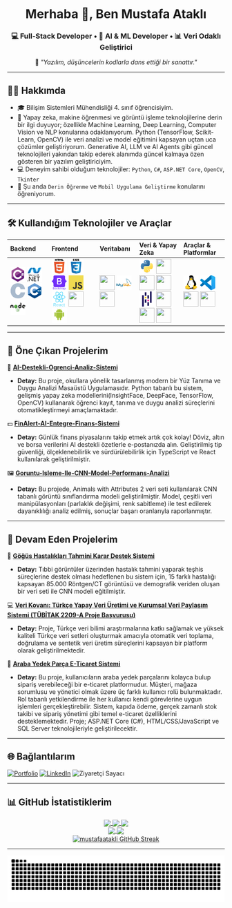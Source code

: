 <h1 align="center">Merhaba 👋, Ben Mustafa Ataklı</h1>
<h3 align="center">💻 Full-Stack Developer • 🧠 AI & ML Developer • 📊 Veri Odaklı Geliştirici</h3>

<p align="center">
  🚀 <em>"Yazılım, düşüncelerin kodlarla dans ettiği bir sanattır."</em><br>
</p>


---

## 🙋‍♂️ Hakkımda

- 🎓 Bilişim Sistemleri Mühendisliği 4. sınıf öğrencisiyim.
- 🧠 Yapay zeka, makine öğrenmesi ve görüntü işleme teknolojilerine derin bir ilgi duyuyor; özellikle Machine Learning, Deep Learning, Computer Vision ve NLP konularına odaklanıyorum. Python (TensorFlow, Scikit-Learn, OpenCV) ile veri analizi ve model eğitimini kapsayan uçtan uca çözümler geliştiriyorum. Generative AI, LLM ve AI Agents gibi güncel teknolojileri yakından takip ederek alanımda güncel kalmaya özen gösteren bir yazılım geliştiriciyim.
- 💻 Deneyim sahibi olduğum teknolojiler: `Python`, `C#`, `ASP.NET Core`, `OpenCV`, `Tkinter`  
- 🌱 Şu anda `Derin Öğrenme` ve `Mobil Uygulama Geliştirme` konularını öğreniyorum.

---

## 🛠️ Kullandığım Teknolojiler ve Araçlar

| Backend | Frontend | Veritabanı | Veri & Yapay Zeka | Araçlar & Platformlar |
| :------ | :-------- | :---------- | :----------------- | :--------------------- |
| <img src="https://raw.githubusercontent.com/devicons/devicon/master/icons/csharp/csharp-original.svg" width="35" height="35"/> <img src="https://raw.githubusercontent.com/devicons/devicon/master/icons/dot-net/dot-net-original-wordmark.svg" width="35" height="35"/> <img src="https://raw.githubusercontent.com/devicons/devicon/master/icons/c/c-original.svg" width="35" height="35"/> <img src="https://raw.githubusercontent.com/devicons/devicon/master/icons/cplusplus/cplusplus-original.svg" width="35" height="35"/> <img src="https://raw.githubusercontent.com/devicons/devicon/master/icons/nodejs/nodejs-original-wordmark.svg" width="35" height="35"/> | <img src="https://raw.githubusercontent.com/devicons/devicon/master/icons/html5/html5-original-wordmark.svg" width="35" height="35"/> <img src="https://raw.githubusercontent.com/devicons/devicon/master/icons/css3/css3-original-wordmark.svg" width="35" height="35"/> <img src="https://raw.githubusercontent.com/devicons/devicon/master/icons/bootstrap/bootstrap-plain-wordmark.svg" width="35" height="35"/> <img src="https://raw.githubusercontent.com/devicons/devicon/master/icons/javascript/javascript-original.svg" width="35" height="35"/> <img src="https://raw.githubusercontent.com/devicons/devicon/master/icons/react/react-original-wordmark.svg" width="35" height="35"/> <img src="https://www.vectorlogo.zone/logos/flutterio/flutterio-icon.svg" width="35" height="35"/> <img src="https://raw.githubusercontent.com/devicons/devicon/master/icons/android/android-original-wordmark.svg" width="35" height="35"/> | <img src="https://www.svgrepo.com/show/303229/microsoft-sql-server-logo.svg" width="35" height="35"/> <img src="https://raw.githubusercontent.com/devicons/devicon/master/icons/mysql/mysql-original-wordmark.svg" width="35" height="35"/> <img src="https://www.vectorlogo.zone/logos/sqlite/sqlite-icon.svg" width="35" height="35"/> | <img src="https://raw.githubusercontent.com/devicons/devicon/master/icons/python/python-original.svg" width="35" height="35"/> <img src="https://www.vectorlogo.zone/logos/tensorflow/tensorflow-icon.svg" width="35" height="35"/> <img src="https://www.vectorlogo.zone/logos/pytorch/pytorch-icon.svg" width="35" height="35"/> <img src="https://www.vectorlogo.zone/logos/opencv/opencv-icon.svg" width="35" height="35"/> <img src="https://raw.githubusercontent.com/devicons/devicon/2ae2a900d2f041da66e950e4d48052658d850630/icons/pandas/pandas-original.svg" width="35" height="35"/> <img src="https://upload.wikimedia.org/wikipedia/commons/0/05/Scikit_learn_logo_small.svg" width="35" height="35"/> <img src="https://seaborn.pydata.org/_images/logo-mark-lightbg.svg" width="35" height="35"/> <img src="https://raw.githubusercontent.com/detain/svg-logos/780f25886640cef088af994181646db2f6b1a3f8/svg/selenium-logo.svg" width="35" height="35"/> | <img src="https://raw.githubusercontent.com/devicons/devicon/master/icons/linux/linux-original.svg" width="35" height="35"/> <img src="https://raw.githubusercontent.com/devicons/devicon/master/icons/vscode/vscode-original.svg" width="35" height="35"/> <img src="https://www.vectorlogo.zone/logos/git-scm/git-scm-icon.svg" width="35" height="35"/> <img src="https://www.vectorlogo.zone/logos/figma/figma-icon.svg" width="35" height="35"/> |

---

## 📌 Öne Çıkan Projelerim

🏢 **[AI-Destekli-Ogrenci-Analiz-Sistemi](https://github.com/mustafaatakli/AI-Destekli-Ogrenci-Analiz-Sistemi)**
- **Detay:** Bu proje, okullara yönelik tasarlanmış modern bir Yüz Tanıma ve Duygu Analizi Masaüstü Uygulamasıdır. Python tabanlı bu sistem, gelişmiş yapay zeka modellerini(InsightFace, DeepFace, TensorFlow, OpenCV) kullanarak öğrenci kayıt, tanıma ve duygu analizi süreçlerini otomatikleştirmeyi amaçlamaktadır.

💵 **[FinAlert-AI-Entegre-Finans-Sistemi](https://github.com/mustafaatakli/AI-Destekli-Web-Finans-Sistemi)**  
- **Detay:** Günlük finans piyasalarını takip etmek artık çok kolay! Döviz, altın ve borsa verilerini AI destekli özetlerle e-postanızda alın. Geliştirilmiş tip güvenliği, ölçeklenebilirlik ve sürdürülebilirlik için TypeScript ve React kullanılarak geliştirilmiştir.

🖼️ **[Goruntu-Isleme-Ile-CNN-Model-Performans-Analizi](https://github.com/mustafaatakli/Goruntu-Isleme-Ile-CNN-Model-Performans-Analizi)**  
- **Detay:** Bu projede, Animals with Attributes 2 veri seti kullanılarak CNN tabanlı görüntü sınıflandırma modeli geliştirilmiştir. Model, çeşitli veri manipülasyonları (parlaklık değişimi, renk sabitleme) ile test edilerek dayanıklılığı analiz edilmiş, sonuçlar başarı oranlarıyla raporlanmıştır.

---

## 📌 Devam Eden Projelerim
💊 **[Göğüs Hastalıkları Tahmini Karar Destek Sistemi](https://github.com/mustafaatakli/gogus-hastaliklari-tahmini-kds)**
- **Detay:** Tıbbi görüntüler üzerinden hastalık tahmini yaparak teşhis süreçlerine destek olması hedeflenen bu sistem için, 15 farklı hastalığı kapsayan 85.000 Röntgen/CT görüntüsü ve demografik veriden oluşan bir veri seti ile CNN modeli eğitilmiştir.

💻 **[Veri Kovanı: Türkçe Yapay Veri Üretimi ve Kurumsal Veri Paylaşım Sistemi (TÜBİTAK 2209-A Proje Başvurusu)](https://github.com/mustafaatakli/veri-kovani)**
- **Detay:** Proje, Türkçe veri bilimi araştırmalarına katkı sağlamak ve yüksek kaliteli Türkçe veri setleri oluşturmak amacıyla otomatik veri toplama, doğrulama ve sentetik veri üretim süreçlerini kapsayan bir platform olarak geliştirilmektedir.

🚗 **[Araba Yedek Parça E-Ticaret Sistemi](https://github.com/mustafaatakli/CarSparePartsECommerceSystem)**
- **Detay:** Bu proje, kullanıcıların araba yedek parçalarını kolayca bulup sipariş verebileceği bir e-ticaret platformudur. Müşteri, mağaza sorumlusu ve yönetici olmak üzere üç farklı kullanıcı rolü bulunmaktadır. Rol tabanlı yetkilendirme ile her kullanıcı kendi görevlerine uygun işlemleri gerçekleştirebilir. Sistem, kapıda ödeme, gerçek zamanlı stok takibi ve sipariş yönetimi gibi temel e-ticaret özelliklerini desteklemektedir. Proje; ASP.NET Core (C#), HTML/CSS/JavaScript ve SQL Server teknolojileriyle geliştirilecektir.

---

## 🌐 Bağlantılarım

[![Portfolio](https://img.shields.io/badge/Portfolyo-000000?style=for-the-badge&logo=Vercel&logoColor=white)](https://mustafaatakli.dev)
[![LinkedIn](https://img.shields.io/badge/LinkedIn-0A66C2?style=for-the-badge&logo=linkedin&logoColor=white)](https://www.linkedin.com/in/mustafa-atakl%C4%B1-26592225b/)
![Ziyaretçi Sayacı](https://komarev.com/ghpvc/?username=mustafaatakli&color=blueviolet&style=for-the-badge&label=Profil+Görüntülenme)

---

## 📊 GitHub İstatistiklerim

<div align="center">
<a href="https://github.com/mustafaatakli">
<img align="center" src="http://github-profile-summary-cards.vercel.app/api/cards/stats?username=mustafaatakli&theme=2077" height="170em" />
<img align="center" src="http://github-profile-summary-cards.vercel.app/api/cards/most-commit-language?username=mustafaatakli&theme=2077" height="170em" />
<img align="center" src="http://github-profile-summary-cards.vercel.app/api/cards/repos-per-language?username=mustafaatakli&theme=2077" height="170em" />
<br>
<img align="center" src="http://github-profile-summary-cards.vercel.app/api/cards/productive-time?username=mustafaatakli&theme=2077" height="170em" />
<img align="center" src="http://github-profile-summary-cards.vercel.app/api/cards/profile-details?username=mustafaatakli&theme=2077" height="170em" />
<br>
<img align="center" src="https://github-readme-streak-stats.herokuapp.com/?user=mustafaatakli&theme=dark&hide_border=true&date_format=j%20M%5B%20Y%5D" alt="mustafaatakli GitHub Streak" />
</a>
</div>

---

<picture>
  <source media="(prefers-color-scheme: dark)" srcset="https://raw.githubusercontent.com/mustafaatakli/mustafaatakli/output/github-contribution-grid-snake-dark.svg">
  <source media="(prefers-color-scheme: light)" srcset="https://raw.githubusercontent.com/mustafaatakli/mustafaatakli/output/github-contribution-grid-snake.svg">
  <img alt="github contribution grid snake animation" src="https://raw.githubusercontent.com/mustafaatakli/mustafaatakli/output/github-contribution-grid-snake.svg">
</picture>
